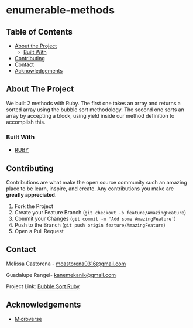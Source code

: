 # enumerable-methods


## Table of Contents

* [About the Project](#about-the-project)
  * [Built With](#built-with)
* [Contributing](#contributing)
* [Contact](#contact)
* [Acknowledgements](#acknowledgements)

<!-- ABOUT THE PROJECT -->
## About The Project

We built 2 methods with Ruby. The first one takes an array and returns a sorted array using the bubble sort methodology. The second one sorts an array by accepting a block, using yield inside our method definition to accomplish this.

### Built With

* [RUBY](https://github.com/mcastorena0316/bubble-sort-ruby/blob/developer-branch/test.rb)

## Contributing

Contributions are what make the open source community such an amazing place to be learn, inspire, and create. Any contributions you make are **greatly appreciated**.

1. Fork the Project
2. Create your Feature Branch (`git checkout -b feature/AmazingFeature`)
3. Commit your Changes (`git commit -m 'Add some AmazingFeature'`)
4. Push to the Branch (`git push origin feature/AmazingFeature`)
5. Open a Pull Request


<!-- CONTACT -->
## Contact

Melissa Castorena - mcastorena0316@gmail.com

Guadalupe Rangel- kanemekanik@gmail.com

Project Link: [Bubble Sort Ruby](https://github.com/mcastorena0316/bubble-sort-ruby/tree/developer-branch)



<!-- ACKNOWLEDGEMENTS -->
## Acknowledgements

* [Microverse](https://www.microverse.org/)


